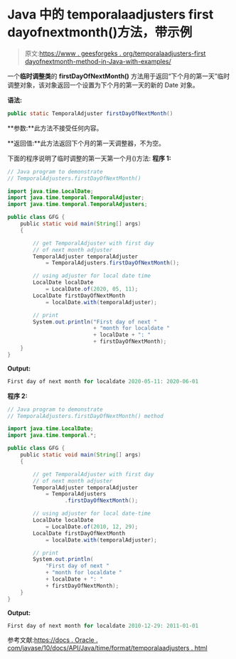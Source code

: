 # Java 中的 temporalaadjusters first dayofnextmonth()方法，带示例

> 原文:[https://www . geesforgeks . org/temporalaadjusters-first dayofnextmonth-method-in-Java-with-examples/](https://www.geeksforgeeks.org/temporaladjusters-firstdayofnextmonth-method-in-java-with-examples/)

一个**临时调整类**的 **firstDayOfNextMonth()** 方法用于返回“下个月的第一天”临时调整对象，该对象返回一个设置为下个月的第一天的新的 Date 对象。

**语法:**

```java
public static TemporalAdjuster firstDayOfNextMonth()

```

**参数:**此方法不接受任何内容。

**返回值:**此方法返回下个月的第一天调整器，不为空。

下面的程序说明了临时调整的第一天第一个月()方法:
**程序 1:**

```java
// Java program to demonstrate
// TemporalAdjusters.firstDayOfNextMonth()

import java.time.LocalDate;
import java.time.temporal.TemporalAdjuster;
import java.time.temporal.TemporalAdjusters;

public class GFG {
    public static void main(String[] args)
    {

        // get TemporalAdjuster with first day
        // of next month adjuster
        TemporalAdjuster temporalAdjuster
            = TemporalAdjusters.firstDayOfNextMonth();

        // using adjuster for local date time
        LocalDate localDate
            = LocalDate.of(2020, 05, 11);
        LocalDate firstDayOfNextMonth
            = localDate.with(temporalAdjuster);

        // print
        System.out.println("First day of next "
                           + "month for localdate "
                           + localDate + ": "
                           + firstDayOfNextMonth);
    }
}
```

**Output:**

```java
First day of next month for localdate 2020-05-11: 2020-06-01

```

**程序 2:**

```java
// Java program to demonstrate
// TemporalAdjusters.firstDayOfNextMonth() method

import java.time.LocalDate;
import java.time.temporal.*;

public class GFG {
    public static void main(String[] args)
    {

        // get TemporalAdjuster with first day
        // of next month adjuster
        TemporalAdjuster temporalAdjuster
            = TemporalAdjusters
                  .firstDayOfNextMonth();

        // using adjuster for local date-time
        LocalDate localDate
            = LocalDate.of(2010, 12, 29);
        LocalDate firstDayOfNextMonth
            = localDate.with(temporalAdjuster);

        // print
        System.out.println(
            "First day of next "
            + "month for localdate "
            + localDate + ": "
            + firstDayOfNextMonth);
    }
}
```

**Output:**

```java
First day of next month for localdate 2010-12-29: 2011-01-01

```

参考文献:[https://docs . Oracle . com/javase/10/docs/API/Java/time/format/temporalaadjusters . html](https://docs.oracle.com/javase/10/docs/api/java/time/format/TemporalAdjusters.html)